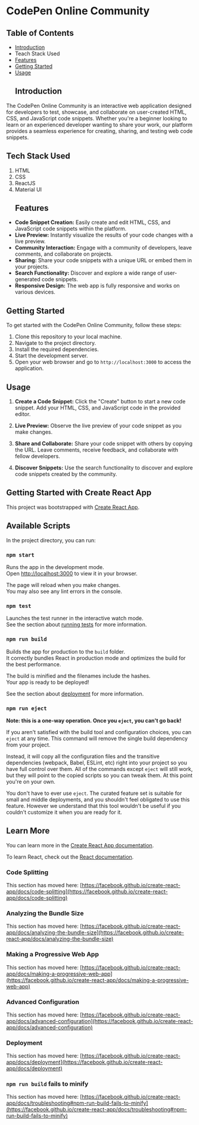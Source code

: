 # CodePen Online Community
## Table of Contents
- [Introduction](#introduction)
- Teach Stack Used
- [Features](#features)
- [Getting Started](#getting-started)
- [Usage](#usage)
  ## Introduction

The CodePen Online Community is an interactive web application designed for developers to test, showcase, and collaborate on user-created HTML, CSS, and JavaScript code snippets. Whether you're a beginner looking to learn or an experienced developer wanting to share your work, our platform provides a seamless experience for creating, sharing, and testing web code snippets.
## Tech Stack Used
1. HTML
2. CSS
3. ReactJS
4. Material UI
   ## Features

- **Code Snippet Creation:** Easily create and edit HTML, CSS, and JavaScript code snippets within the platform.
- **Live Preview:** Instantly visualize the results of your code changes with a live preview.
- **Community Interaction:** Engage with a community of developers, leave comments, and collaborate on projects.
- **Sharing:** Share your code snippets with a unique URL or embed them in your projects.
- **Search Functionality:** Discover and explore a wide range of user-generated code snippets.
- **Responsive Design:** The web app is fully responsive and works on various devices.

## Getting Started

To get started with the CodePen Online Community, follow these steps:

1. Clone this repository to your local machine.
2. Navigate to the project directory.
3. Install the required dependencies.
4. Start the development server.
5. Open your web browser and go to `http://localhost:3000` to access the application.
## Usage

1. **Create a Code Snippet:** Click the "Create" button to start a new code snippet. Add your HTML, CSS, and JavaScript code in the provided editor.

2. **Live Preview:** Observe the live preview of your code snippet as you make changes.

3. **Share and Collaborate:** Share your code snippet with others by copying the URL. Leave comments, receive feedback, and collaborate with fellow developers.

4. **Discover Snippets:** Use the search functionality to discover and explore code snippets created by the community.

## Getting Started with Create React App
This project was bootstrapped with [Create React App](https://github.com/facebook/create-react-app).

## Available Scripts

In the project directory, you can run:

### `npm start`

Runs the app in the development mode.\
Open [http://localhost:3000](http://localhost:3000) to view it in your browser.

The page will reload when you make changes.\
You may also see any lint errors in the console.

### `npm test`

Launches the test runner in the interactive watch mode.\
See the section about [running tests](https://facebook.github.io/create-react-app/docs/running-tests) for more information.

### `npm run build`

Builds the app for production to the `build` folder.\
It correctly bundles React in production mode and optimizes the build for the best performance.

The build is minified and the filenames include the hashes.\
Your app is ready to be deployed!

See the section about [deployment](https://facebook.github.io/create-react-app/docs/deployment) for more information.

### `npm run eject`

**Note: this is a one-way operation. Once you `eject`, you can't go back!**

If you aren't satisfied with the build tool and configuration choices, you can `eject` at any time. This command will remove the single build dependency from your project.

Instead, it will copy all the configuration files and the transitive dependencies (webpack, Babel, ESLint, etc) right into your project so you have full control over them. All of the commands except `eject` will still work, but they will point to the copied scripts so you can tweak them. At this point you're on your own.

You don't have to ever use `eject`. The curated feature set is suitable for small and middle deployments, and you shouldn't feel obligated to use this feature. However we understand that this tool wouldn't be useful if you couldn't customize it when you are ready for it.

## Learn More

You can learn more in the [Create React App documentation](https://facebook.github.io/create-react-app/docs/getting-started).

To learn React, check out the [React documentation](https://reactjs.org/).

### Code Splitting

This section has moved here: [https://facebook.github.io/create-react-app/docs/code-splitting](https://facebook.github.io/create-react-app/docs/code-splitting)

### Analyzing the Bundle Size

This section has moved here: [https://facebook.github.io/create-react-app/docs/analyzing-the-bundle-size](https://facebook.github.io/create-react-app/docs/analyzing-the-bundle-size)

### Making a Progressive Web App

This section has moved here: [https://facebook.github.io/create-react-app/docs/making-a-progressive-web-app](https://facebook.github.io/create-react-app/docs/making-a-progressive-web-app)

### Advanced Configuration

This section has moved here: [https://facebook.github.io/create-react-app/docs/advanced-configuration](https://facebook.github.io/create-react-app/docs/advanced-configuration)

### Deployment

This section has moved here: [https://facebook.github.io/create-react-app/docs/deployment](https://facebook.github.io/create-react-app/docs/deployment)

### `npm run build` fails to minify

This section has moved here: [https://facebook.github.io/create-react-app/docs/troubleshooting#npm-run-build-fails-to-minify](https://facebook.github.io/create-react-app/docs/troubleshooting#npm-run-build-fails-to-minify)
